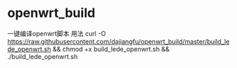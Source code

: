 # openwrt_build
一键编译openwrt脚本
用法
curl -O https://raw.githubusercontent.com/dajiangfu/openwrt_build/master/build_lede_openwrt.sh && chmod +x build_lede_openwrt.sh && ./build_lede_openwrt.sh
